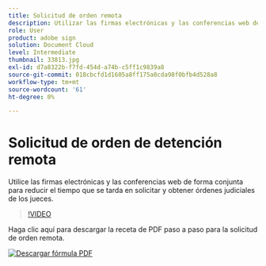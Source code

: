 ```yaml
---
title: Solicitud de orden remota
description: Utilizar las firmas electrónicas y las conferencias web de forma conjunta para reducir el tiempo que se tarda en solicitar y garantizar las órdenes judiciales a los jueces
role: User
product: adobe sign
solution: Document Cloud
level: Intermediate
thumbnail: 33813.jpg
exl-id: d7a8322b-f7fd-454d-a74b-c5ff1c9839a8
source-git-commit: 018cbcfd1d1605a8ff175a0cda98f0bfb4d528a8
workflow-type: tm+mt
source-wordcount: '61'
ht-degree: 0%

---
```


# Solicitud de orden de detención remota

Utilice las firmas electrónicas y las conferencias web de forma conjunta para reducir el tiempo que se tarda en solicitar y obtener órdenes judiciales de los jueces.

>[!VIDEO](https://video.tv.adobe.com/v/33813?hidetitle=true)

Haga clic aquí para descargar la receta de PDF paso a paso para la solicitud de orden remota.

[![Descargar fórmula PDF](../assets/acrobat_PDF_96.png)](../assets/UseCaseRecipe-EN-Remote-Warrant-Request.pdf)
